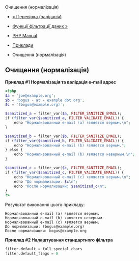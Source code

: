 Очищення (нормалізація)

-   [« Перевірка (валідація)](filter.examples.validation.html)
    
-   [Функції фільтрації даних »](ref.filter.html)
    
-   [PHP Manual](index.html)
    
-   [Приклади](filter.examples.html)
    
-   Очищення (нормалізація)
    

## Очищення (нормалізація)

**Приклад #1 Нормалізація та валідація e-mail адрес**

```php
<?php
$a = 'joe@example.org';
$b = 'bogus - at - example dot org';
$c = '(bogus@example.org)';

$sanitized_a = filter_var($a, FILTER_SANITIZE_EMAIL);
if (filter_var($sanitized_a, FILTER_VALIDATE_EMAIL)) {
    echo "Нормализованный e-mail (a) является верным.\n";
}

$sanitized_b = filter_var($b, FILTER_SANITIZE_EMAIL);
if (filter_var($sanitized_b, FILTER_VALIDATE_EMAIL)) {
    echo "Нормализованный e-mail (b) является верным.";
} else {
    echo "Нормализованный e-mail (b) является неверным.\n";
}

$sanitized_c = filter_var($c, FILTER_SANITIZE_EMAIL);
if (filter_var($sanitized_c, FILTER_VALIDATE_EMAIL)) {
    echo "Нормализованный e-mail (c) является верным.\n";
    echo "До нормализации: $c\n";
    echo "После нормализации: $sanitized_c\n";
}
?>
```

Результат виконання цього прикладу:

```
Нормализованный e-mail (a) является верным.
Нормализованный e-mail (b) является неверным.
Нормализованный e-mail (c) является верным.
До нормализации: (bogus@example.org)
После нормализации: bogus@example.org
```

**Приклад #2 Налаштування стандартного фільтра**

```php
filter.default = full_special_chars
filter.default_flags = 0
```